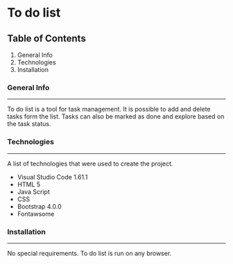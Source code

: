 # To do list

## Table of Contents
1. General Info
2. Technologies
3. Installation

### General Info
***
To do list is a tool for task management. It is possible to add and delete tasks form the list. Tasks can also be marked as done and explore based on the task status.

### Technologies
***
A list of technologies that were used to create the project.
* Visual Studio Code 1.61.1
* HTML 5
* Java Script
* CSS
* Bootstrap 4.0.0
* Fontawsome

### Installation
***
No special requirements. To do list is run on any browser.
